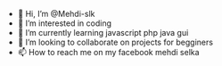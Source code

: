 - 👋 Hi, I’m @Mehdi-slk
- 👀 I’m interested in coding
- 🌱 I’m currently learning javascript php java gui
- 💞️ I’m looking to collaborate on projects for begginers
- 📫 How to reach me on my facebook mehdi selka

<!---
Mehdi-slk/Mehdi-slk is a ✨ special ✨ repository because its `README.md` (this file) appears on your GitHub profile.
You can click the Preview link to take a look at your changes.
--->
